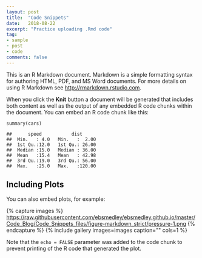```yaml
---
layout: post
title:  "Code Snippets"
date:   2018-08-22
excerpt: "Practice uploading .Rmd code"
tag:
- sample
- post
- code
comments: false
---
```



This is an R Markdown document. Markdown is a simple formatting syntax
for authoring HTML, PDF, and MS Word documents. For more details on
using R Markdown see <http://rmarkdown.rstudio.com>.

When you click the **Knit** button a document will be generated that
includes both content as well as the output of any embedded R code
chunks within the document. You can embed an R code chunk like this:

    summary(cars)

    ##      speed           dist       
    ##  Min.   : 4.0   Min.   :  2.00  
    ##  1st Qu.:12.0   1st Qu.: 26.00  
    ##  Median :15.0   Median : 36.00  
    ##  Mean   :15.4   Mean   : 42.98  
    ##  3rd Qu.:19.0   3rd Qu.: 56.00  
    ##  Max.   :25.0   Max.   :120.00

Including Plots
---------------

You can also embed plots, for example:

{% capture images %}
    https://raw.githubusercontent.com/ebsmedley/ebsmedley.github.io/master/Code_Blog/Code_Snippets_files/figure-markdown_strict/pressure-1.png
{% endcapture %}
{% include gallery images=images caption="" cols=1 %}


Note that the `echo = FALSE` parameter was added to the code chunk to
prevent printing of the R code that generated the plot.
